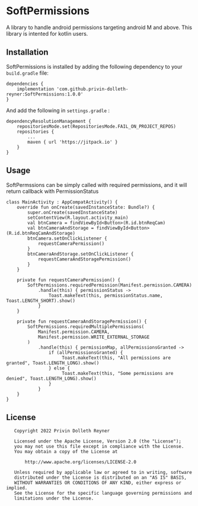 # SoftPermissions

A library to handle android permissions targeting android M and above. This library is intented for kotlin users.

## Installation

SoftPermissions is installed by adding the following dependency to your ```build.gradle``` file:

```
dependencies {
	implementation 'com.github.privin-dolleth-reyner:SoftPermissions:1.0.0'
}
```

And add the following in ```settings.gradle``` :

```
dependencyResolutionManagement {
    repositoriesMode.set(RepositoriesMode.FAIL_ON_PROJECT_REPOS)
    repositories {
        ...
        maven { url 'https://jitpack.io' }
    }
}
```

## Usage

SoftPermssions can be simply called with required permissions, and it will return callback with PermissionStatus

```
class MainActivity : AppCompatActivity() {
    override fun onCreate(savedInstanceState: Bundle?) {
        super.onCreate(savedInstanceState)
        setContentView(R.layout.activity_main)
        val btnCamera = findViewById<Button>(R.id.btnReqCam)
        val btnCameraAndStorage = findViewById<Button>(R.id.btnReqCamAndStorage)
        btnCamera.setOnClickListener {
            requestCameraPermission()
        }
        btnCameraAndStorage.setOnClickListener {
            requestCameraAndStoragePermission()
        }
    }

    private fun requestCameraPermission() {
        SoftPermissions.requiredPermission(Manifest.permission.CAMERA)
            .handle(this) { permissionStatus ->
                Toast.makeText(this, permissionStatus.name, Toast.LENGTH_SHORT).show()
            }
    }

    private fun requestCameraAndStoragePermission() {
        SoftPermissions.requiredMultiplePermissions(
            Manifest.permission.CAMERA,
            Manifest.permission.WRITE_EXTERNAL_STORAGE
        )
            .handle(this) { permissionMap, allPermissionsGranted ->
                if (allPermissionsGranted) {
                     Toast.makeText(this, "All permissions are granted", Toast.LENGTH_LONG).show()
                } else {
                     Toast.makeText(this, "Some permissions are denied", Toast.LENGTH_LONG).show()
                }
            } 
    }
}

```

## License

```
   Copyright 2022 Privin Dolleth Reyner

   Licensed under the Apache License, Version 2.0 (the "License");
   you may not use this file except in compliance with the License.
   You may obtain a copy of the License at

       http://www.apache.org/licenses/LICENSE-2.0

   Unless required by applicable law or agreed to in writing, software
   distributed under the License is distributed on an "AS IS" BASIS,
   WITHOUT WARRANTIES OR CONDITIONS OF ANY KIND, either express or implied.
   See the License for the specific language governing permissions and
   limitations under the License.
```
